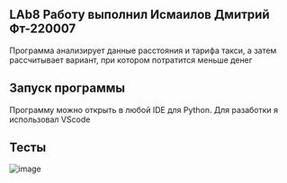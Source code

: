 ## LAb8 Работу выполнил Исмаилов Дмитрий Фт-220007
Программа анализирует данные расстояния и тарифа такси, а затем рассчитывает вариант, при котором потратится меньше денег
## Запуск программы
Программу можно открыть в любой IDE для Python. Для разаботки я использовал VScode
## Тесты
![image](https://github.com/Dmitrij228Ismailov/LAb8/assets/146659406/2f760078-9926-4209-ae2a-1f100ccbc16c)
